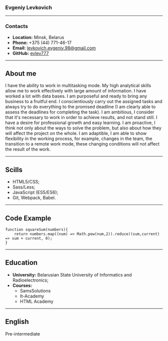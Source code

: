 ### Evgeniy Levkovich
___
### Contacts
* __Location:__ Minsk, Belarus
* __Phone:__ +375 (44) 771-46-17
* __Email:__ [levkovich.evgeniy.98@gmail.com](mailto:levkovich.evgeniy.98@gmail.com)
* __GitHub:__ [evlev777](https://github.com/evlev777)
___
 ## About me
 I have the ability to work in multitasking mode. My high analytical skills allow me to work effectively with large amount of information.  I have worked a lot with data bases.
 I am  purposeful and ready to bring any business to a fruitful end.
 I conscientiously carry out the assigned tasks and always try to do everything to the promised deadline (I am clearly able to  assess the deadlines for completing the task).
 I am ambitious, I consider that it's necessary to work in order to achieve results, and not stand still.
 I have a desire for professional growth and easy learning.
 I am proactive, I think not only about the ways to solve the problem, but also about how they will affect the project on the whole.
 I am adaptible, I am able to show flexibility in the working process, for example, changes in the team, the transition to a remote work mode, these changing conditions will not affect the result of the work.
___
 ## Scills
* HTML5/CSS;
* Sass/Less;
* JavaScript (ES5/ES6);
* Git, Webpack, Babel.
___
## Code Example
```
function squareSum(numbers){
    return numbers.map((num) => Math.pow(num,2)).reduce((sum,current) => sum + current, 0);
}
```
___

## Education
* __University:__ Belarusian State University of Informatics and Radioelectronics;
* __Courses:__
    * SamsSolutions
    * It-Academy
    * HTML Academy
___
## English
Pre-intermediate


